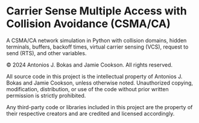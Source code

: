 # Carrier Sense Multiple Access with Collision Avoidance (CSMA/CA)

A CSMA/CA network simulation in Python with collision domains, hidden terminals, buffers, backoff times, virtual carrier sensing (VCS), request to send (RTS), and other variables.

© 2024 Antonios J. Bokas and Jamie Cookson. All rights reserved.

All source code in this project is the intellectual property of Antonios J. Bokas and Jamie Cookson, unless otherwise noted. Unauthorized copying, modification, distribution, or use of the code without prior written permission is strictly prohibited.

Any third-party code or libraries included in this project are the property of their respective creators and are credited and licensed accordingly.
